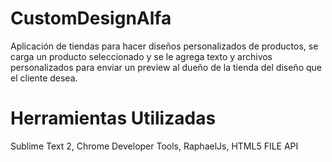 CustomDesignAlfa
================
Aplicación de tiendas para hacer diseños personalizados de productos, se carga un producto seleccionado y se le agrega texto y archivos personalizados para enviar un preview al dueño de la tienda del diseño que el cliente desea.

Herramientas Utilizadas
================
Sublime Text 2, Chrome Developer Tools, RaphaelJs, HTML5 FILE API

